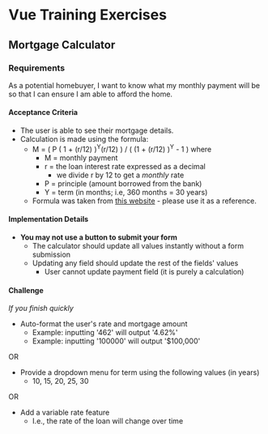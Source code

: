 # Vue Training Exercises

## Mortgage Calculator

### Requirements
As a potential homebuyer, I want to know what my monthly payment will be so that I can ensure I am able to afford the home.

#### Acceptance Criteria
* The user is able to see their mortgage details.
* Calculation is made using the formula: 
  * M = ( P ( 1 + (r/12) )<sup>Y</sup>(r/12) ) / ( (1 + (r/12) )<sup>Y</sup> - 1 )
  where 
    * M = monthly payment
    * r = the loan interest rate expressed as a decimal
      * we divide r by 12 to get a _monthly_ rate
    * P = principle (amount borrowed from the bank)
    * Y = term (in months; i.e, 360 months = 30 years)
  * Formula was taken from [this website](https://www.mtgprofessor.com/formulas.htm) - please use it as a reference.

#### Implementation Details
* __You may not use a button to submit your form__
  * The calculator should update all values instantly without a form submission
  * Updating any field should update the rest of the fields' values
    * User cannot update payment field (it is purely a calculation)

#### Challenge
_If you finish quickly_
* Auto-format the user's rate and mortgage amount
  * Example: inputting '462' will output '4.62%'
  * Example: inputting '100000' will output '$100,000'

OR

* Provide a dropdown menu for term using the following values (in years)
  * 10, 15, 20, 25, 30

OR

* Add a variable rate feature
  * I.e., the rate of the loan will change over time
